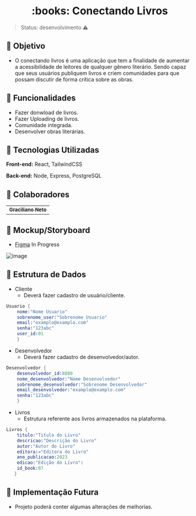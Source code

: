 <h1 align="center"> :books: Conectando Livros </h1>

> Status: desenvolvimento ⚠️
## :pushpin: Objetivo
* O conectando livros é uma aplicação que tem a finalidade de aumentar a acessibilidade de leitores de qualquer gênero literário. Sendo capaz que seus usuários publiquem livros e criem comunidades para que possam discutir de forma crítica sobre as obras.

## :pushpin: Funcionalidades 
* Fazer donwload de livros.
* Fazer Uploading de livros.
* Comunidade integrada.
* Desenvolver obras literárias.


## :pushpin: Tecnologias Utilizadas 
**Front-end:** React, TailwindCSS

**Back-end:** Node, Express, PostgreSQL

## :pushpin: Colaboradores 
<table>
  <tr>
    <td align="center">
      <a href="https://github.com/Graciliano-Neto">
        <sub>
          <b>Graciliano Neto</b>
        </sub>
      </a>
    </td>
  </tr>
</table>

## :pushpin: Mockup/Storyboard

- [Figma](https://www.figma.com/file/afGQmgdNhhrzt15v4TWyqf/Planner-Financeiro?node-id=0%3A1&t=vc4LcWT1ifejr4em-1) In Progress

![image](https://user-images.githubusercontent.com/116576105/234355103-15dec49a-3f7c-4bb7-a46d-3e1ee061b452.png)


 ## :pushpin: Estrutura de Dados
- Cliente
  - Deverá fazer cadastro de usuário/cliente.
  
```s
Usuario {
    nome:"Nome Usuario"
    sobrenome_user:"Sobrenome Usuario"
    email:"examplo@examplo.com"
    senha:"123abc"
    user_id:01   
    }

```

- Desenvolvedor
  - Deverá fazer cadastro de desenvolvedor/autor.

```s
Desenvolvedor {
    desenvolvedor_id:8080 
    nome_desenvolvedor:"Nome Desenvolvedor"
    sobrenome_desenvolvedor:"Sobrenome Desenvolvedor"
    email_desenvolvedor:"examplo@examplo.com"
    senha:"123abc"
    }

```

- Livros
  - Estrutura referente aos livros armazenados na plataforma.
 
```s
Livros {
    titulo:"Titulo do Livro"
    descricao:"Descrição do Livro"
    autor:"Autor do Livro"
    editora:="Editora do Livro"  
    ano_publicacao:2023 
    edicao:"Edição do Livro": 
    id_book:07 
   }

```

## :pushpin: Implementação Futura
* Projeto poderá conter algumas alterações de melhorias.
